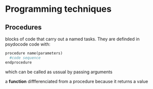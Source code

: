 # Programming techniques

## Procedures
blocks of code that carry out a named tasks. They are definded in psydocode code with: 

```py
procedure name(parameters)
  #code sequence
endprocedure
```

which can be called as ussual by passing arguments

a **function** diffferenciated from a procedure because it returns a value
